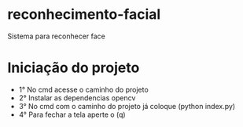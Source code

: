 # reconhecimento-facial
Sistema para reconhecer face 

# Iniciação do projeto 

 - 1° No cmd acesse o caminho do projeto
 - 2° Instalar as dependencias opencv
 - 3° No cmd com o caminho do projeto já coloque (python index.py)
 - 4° Para fechar a tela aperte o (q)
